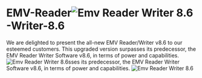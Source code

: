 # EMV-Reader![Emv Reader Writer 8.6][def2]-Writer-8.6

We are delighted to present the all-new EMV Reader/Writer v8.6 to our esteemed customers. This upgraded version surpasses its predecessor, the EMV Reader Writer Software v8.6, in terms of power and capabilities.
![Emv Reader Writer 8.6][def]sses its predecessor, the EMV Reader Writer Software v8.6, in terms of power and capabilities.
![Emv Reader Writer 8.6][def]

[def]: https://raw.githubusercontent.com/gsmcloner/EMV-Reader-Writer-8.6/refs/heads/main/emv86.PNG
[def2]: https://raw.githubusercontent.com/gsmcloner/EMV-Reader-Writer-8.6/refs/heads/main/emv86.PNG